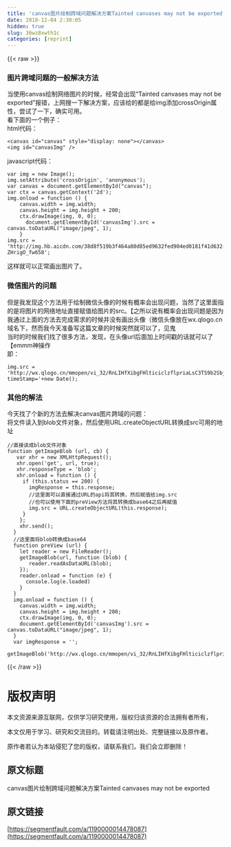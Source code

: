 ```yaml
---
title: 'canvas图片绘制跨域问题解决方案Tainted canvases may not be exported' 
date: 2018-12-04 2:30:05
hidden: true
slug: 36wz8xwth1c
categories: [reprint]
---
```


{{< raw >}}

                    
<h3>图片跨域问题的一般解决方法</h3>
<p>当使用canvas绘制网络图片的时候，经常会出现“Tainted canvases may not be exported”报错，上网搜一下解决方案，应该给的都是给img添加crossOrigin属性，尝试了一下，确实可用。<br>看下面的一个例子：<br>html代码：</p>
<pre><code class="json">&lt;canvas id="canvas" style="display: none"&gt;&lt;/canvas&gt;
&lt;img id="canvasImg" /&gt;</code></pre>
<p>javascript代码：</p>
<pre><code class="javascript">var img = new Image();
img.setAttribute('crossOrigin', 'anonymous');
var canvas = document.getElementById("canvas");
var ctx = canvas.getContext('2d');
img.onload = function () {
    canvas.width = img.width;
    canvas.height = img.height + 200;
    ctx.drawImage(img, 0, 0);
      document.getElementById('canvasImg').src = canvas.toDataURL("image/jpeg", 1);
    }
img.src = 'http://img.hb.aicdn.com/38d8f519b3f464a80d85ed9632fed904ed0181f41d632-ZHrigO_fw658';</code></pre>
<p>这样就可以正常画出图片了。</p>
<h3>微信图片的问题</h3>
<p>但是我发现这个方法用于绘制微信头像的时候有概率会出现问题，当然了这里面指的是将图片的网络地址直接赋值给图片的src。【之所以说有概率会出现问题是因为我通过上面的方法去完成需求的时候并没有画出头像（微信头像放在wx.qlogo.cn域名下，然而我今天准备写这篇文章的时候突然就可以了，见鬼<br>当时的时候我们找了很多方法，发现，在头像url后面加上时间戳的话就可以了【emmm神操作<br>即：</p>
<pre><code class="json">img.src = 'http://wx.qlogo.cn/mmopen/vi_32/RnLIHfXibgFHlticiclzflpriaLsC3TS9b2Sbj05Wh3vGlhcFutt18dfkXGUt8x11e4q2KHlX4EHHaBb6XylLQW1kQ/0?timeStamp='+new Date();</code></pre>
<h3>其他的解法</h3>
<p>今天找了个新的方法去解决canvas图片跨域的问题：<br>将文件读入到blob文件对象，然后使用URL.createObjectURL转换成src可用的地址</p>
<pre><code class="json">//直接读成blob文件对象
function getImageBlob (url, cb) {
   var xhr = new XMLHttpRequest();
   xhr.open('get', url, true);
   xhr.responseType = 'blob';
   xhr.onload = function () {
     if (this.status == 200) {
       imgResponse = this.response;
       //这里面可以直接通过URL的api将其转换，然后赋值给img.src
       //也可以使用下面的preView方法将其转换成base64之后再赋值
       img.src = URL.createObjectURL(this.response);
     }
    };
    xhr.send();
  }
  //这里面将blob转换成base64
  function preView (url) {
    let reader = new FileReader();
    getImageBlob(url, function (blob) {
       reader.readAsDataURL(blob);
    });
    reader.onload = function (e) {
      console.log(e.loaded)
    }
  }
  img.onload = function () {
    canvas.width = img.width;
    canvas.height = img.height + 200;
    ctx.drawImage(img, 0, 0);
    document.getElementById('canvasImg').src = canvas.toDataURL("image/jpeg", 1);
  }
  var imgResponse = '';
 getImageBlob('http://wx.qlogo.cn/mmopen/vi_32/RnLIHfXibgFHlticiclzflpriaLsC3TS9b2Sbj05Wh3vGlhcFutt18dfkXGUt8x11e4q2KHlX4EHHaBb6XylLQW1kQ/0');</code></pre>

                
{{< /raw >}}

# 版权声明
本文资源来源互联网，仅供学习研究使用，版权归该资源的合法拥有者所有，

本文仅用于学习、研究和交流目的。转载请注明出处、完整链接以及原作者。

原作者若认为本站侵犯了您的版权，请联系我们，我们会立即删除！

## 原文标题
canvas图片绘制跨域问题解决方案Tainted canvases may not be exported

## 原文链接
[https://segmentfault.com/a/1190000014478087](https://segmentfault.com/a/1190000014478087)

